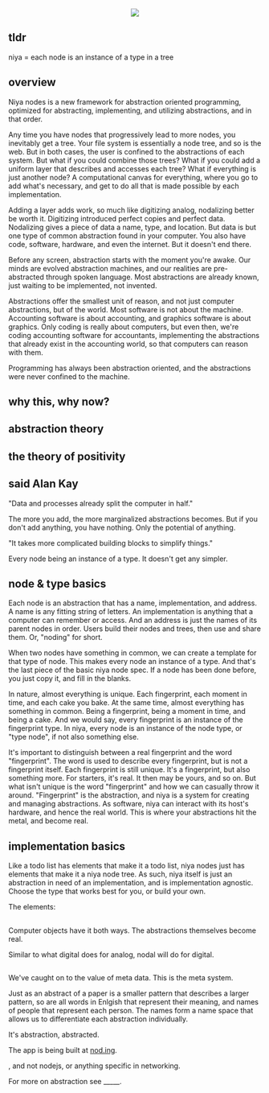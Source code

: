 <p align=center>
</br>
<img src="https://github.com/johans-work/niyanodes/assets/108384802/8db06b17-19a3-4a30-b5ac-0ebb34114648">
</br>
</p>

## tldr

niya = each node is an instance of a type in a tree


## overview

Niya nodes is a new framework for abstraction oriented programming, optimized for abstracting, implementing, and utilizing abstractions, and in that order.

Any time you have nodes that progressively lead to more nodes, you inevitably get a tree. Your file system is essentially a node tree, and so is the web. But in both cases, the user is confined to the abstractions of each system. But what if you could combine those trees? What if you could add a uniform layer that describes and accesses each tree? What if everything is just another node? A computational canvas for everything, where you go to add what's necessary, and get to do all that is made possible by each implementation. 

Adding a layer adds work, so much like digitizing analog, nodalizing better be worth it. Digitizing introduced perfect copies and perfect data. Nodalizing gives a piece of data a name, type, and location. But data is but one type of common abstraction found in your computer. You also have code, software, hardware, and even the internet. But it doesn't end there.

Before any screen, abstraction starts with the moment you're awake. Our minds are evolved abstraction machines, and our realities are pre-abstracted through spoken language. Most abstractions are already known, just waiting to be implemented, not invented. 

Abstractions offer the smallest unit of reason, and not just computer abstractions, but of the world. Most software is not about the machine. Accounting software is about accounting, and graphics software is about graphics. Only coding is really about computers, but even then, we're coding accounting software for accountants, implementing the abstractions that already exist in the accounting world, so that computers can reason with them. 

Programming has always been abstraction oriented, and the abstractions were never confined to the machine.

## why this, why now?


## abstraction theory



## the theory of positivity



## said Alan Kay

"Data and processes already split the computer in half."

The more you add, the more marginalized abstractions becomes. But if you don't add anything, you have nothing. Only the potential of anything.

"It takes more complicated building blocks to simplify things."

Every node being an instance of a type. It doesn't get any simpler. 


## node & type basics

Each node is an abstraction that has a name, implementation, and address. A name is any fitting string of letters. An implementation is anything that a computer can remember or access. And an address is just the names of its parent nodes in order. Users build their nodes and trees, then use and share them. Or, "noding" for short.

When two nodes have something in common, we can create a template for that type of node. This makes every node an instance of a type. And that's the last piece of the basic niya node spec. If a node has been done before, you just copy it, and fill in the blanks. 

In nature, almost everything is unique. Each fingerprint, each moment in time, and each cake you bake. At the same time, almost everything has something in common. Being a fingerprint, being a moment in time, and being a cake. And we would say, every fingerprint is an instance of the fingerprint type. In niya, every node is an instance of the node type, or "type node", if not also something else.

It's important to distinguish between a real fingerprint and the word "fingerprint". The word is used to describe every fingerprint, but is not a fingerprint itself. Each fingerprint is still unique. It's a fingerprint, but also something more. For starters, it's real. It then may be yours, and so on. But what isn't unique is the word "fingerprint" and how we can casually throw it around. "Fingerprint" is the abstraction, and niya is a system for creating and managing abstractions. As software, niya can interact with its host's hardware, and hence the real world. This is where your abstractions hit the metal, and become real.

## implementation basics

Like a todo list has elements that make it a todo list, niya nodes just has elements that make it a niya node tree. As such, niya itself is just an abstraction in need of an implementation, and is implementation agnostic. Choose the type that works best for you, or build your own. 

The elements:

##


Computer objects have it both ways. The abstractions themselves become real.


Similar to what digital does for analog, nodal will do for digital.




##

We've caught on to the value of meta data. This is the meta system.

Just as an abstract of a paper is a smaller pattern that describes a larger pattern, so are all words in Enlgish that represent their meaning, and names of people that represent each person. The names form a name space that allows us to differentiate each abstraction individually.

It's abstraction, abstracted. 

The app is being built at [nod.ing](http://nod.ing/).

, and not nodejs, or anything specific in networking.

For more on abstraction see _____.





